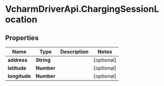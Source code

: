 # VcharmDriverApi.ChargingSessionLocation

## Properties

Name | Type | Description | Notes
------------ | ------------- | ------------- | -------------
**address** | **String** |  | [optional] 
**latitude** | **Number** |  | [optional] 
**longitude** | **Number** |  | [optional] 


